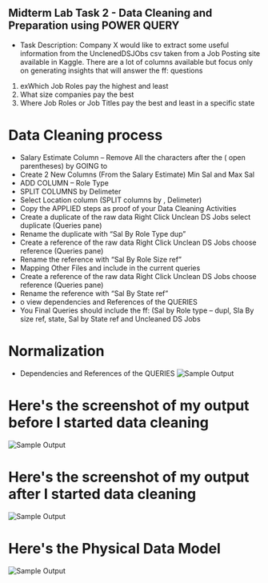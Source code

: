 
## Midterm Lab Task 2 -  Data Cleaning and Preparation using POWER QUERY
* Task Description:
Company X would like to extract some useful information from the UnclenedDSJObs csv taken
from a Job Posting site available in Kaggle. There are a lot of columns available but focus only
on generating insights that will answer the ff: questions
1. exWhich Job Roles pay the highest and least
2. What size companies pay the best
3. Where Job Roles or Job Titles pay the best and least in a specific state
   
# Data Cleaning process
* Salary Estimate Column – Remove All the characters after the ( open  parentheses) by GOING to
* Create 2 New Columns (From the Salary Estimate) Min Sal and Max Sal
* ADD COLUMN – Role Type
* SPLIT COLUMNS by Delimeter
* Select Location column (SPLIT columns by , Delimeter)
* Copy the APPLIED steps as proof of your Data Cleaning Activities
* Create a duplicate of the raw data Right Click Unclean DS Jobs select  
duplicate (Queries pane)
* Rename the duplicate with “Sal By Role Type dup”
* Create a reference of the raw data Right Click Unclean DS Jobs  choose reference (Queries pane)
* Rename the reference with “Sal By Role Size ref”
* Mapping Other Files and include in the current queries
* Create a reference of the raw data Right Click Unclean DS Jobs  choose reference (Queries pane)
* Rename the reference with “Sal By State ref”
* o view dependencies and References of the QUERIES
* You Final Queries should include the ff: (Sal by Role type – dupl, Sla By size ref, state, Sal by State ref  and Uncleaned DS Jobs

# Normalization
* Dependencies and References of the QUERIES
![Sample Output](image/Uncleaned.png)

# Here's the screenshot of my output before I started data cleaning
![Sample Output](image/Uncleaned.png)
# Here's the screenshot of my output after I started data cleaning 
![Sample Output](image/cleaned.png)

# Here's the Physical Data Model
![Sample Output](image/Erd.png)
